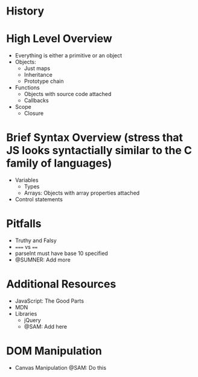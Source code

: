 # History
# High Level Overview
- Everything is either a primitive or an object
- Objects:
    - Just maps
    - Inheritance
    - Prototype chain
- Functions
    - Objects with source code attached
    - Callbacks
- Scope
    - Closure

# Brief Syntax Overview (stress that JS looks syntactially similar to the C family of languages)
- Variables
    - Types
    - Arrays: Objects with array properties attached
- Control statements

# Pitfalls
- Truthy and Falsy
- `===` vs `==`
- parseInt must have base 10 specified
- @SUMNER: Add more

# Additional Resources
- JavaScript: The Good Parts
- MDN
- Libraries
    - jQuery
    - @SAM: Add here

# DOM Manipulation
- Canvas Manipulation
@SAM: Do this

